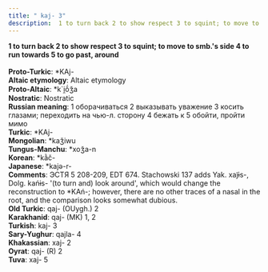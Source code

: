 ```yaml
---
title: " kaj- 3"
description:  1 to turn back 2 to show respect 3 to squint; to move to smb.'s side 4 to run towards 5 to go past, around
---
```

<strong> 1 to turn back 2 to show respect 3 to squint; to move to smb.'s side 4 to run towards 5 to go past, around</strong><br><br>
<strong>Proto-Turkic</strong>:  *KAj-<br>
<strong>Altaic etymology</strong>:  Altaic etymology<br>
<strong> Proto-Altaic</strong>:  *k`i̯ŏ́ǯa<br>
<strong>Nostratic</strong>:  Nostratic<br>
<strong>Russian meaning</strong>:  1 оборачиваться 2 выказывать уважение 3 косить глазами; переходить на чью-л. сторону 4 бежать к 5 обойти, пройти мимо<br>
<strong>Turkic</strong>:  *KAj-<br>
<strong>Mongolian</strong>:  *kaǯiwu<br>
<strong>Tungus-Manchu</strong>:  *xoǯa-n<br>
<strong>Korean</strong>:  *kằč-<br>
<strong>Japanese</strong>:  *kajǝ-r-<br>
<strong>Comments</strong>:  ЭСТЯ 5 208-209, EDT 674. Stachowski 137 adds Yak. xaj̃ɨs-, Dolg. kańɨs- '(to turn and) look around', which would change the reconstruction to *KAń-; however, there are no other traces of a nasal in the root, and the comparison looks somewhat dubious.<br>
<strong>Old Turkic</strong>:  qaj- (OUygh.) 2<br>
<strong>Karakhanid</strong>:  qaj- (MK) 1, 2<br>
<strong>Turkish</strong>:  kaj- 3<br>
<strong>Sary-Yughur</strong>:  qajla- 4<br>
<strong>Khakassian</strong>:  xaj- 2<br>
<strong>Oyrat</strong>:  qaj- (R) 2<br>
<strong>Tuva</strong>:  xaj- 5<br>


